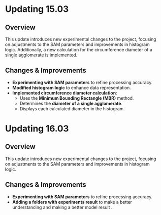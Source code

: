 # Updating 15.03

## Overview
This update introduces new experimental changes to the project, focusing on adjustments to the SAM parameters and improvements in histogram logic. Additionally, a new calculation for the circumference diameter of a single agglomerate is implemented.

## Changes & Improvements
- **Experimenting with SAM parameters** to refine processing accuracy.
- **Modified histogram logic** to enhance data representation.
- **Implemented circumference diameter calculation**:
  - Uses the **Minimum Bounding Rectangle (MBR)** method.
  - Determines the **diameter of a single agglomerate**.
  - Displays each calculated diameter in the histogram.

# Updating 16.03

## Overview
This update introduces new experimental changes to the project, focusing on adjustments to the SAM parameters and improvements in histogram logic.

## Changes & Improvements
- **Experimenting with SAM parameters** to refine processing accuracy.
- **Adding a folders with experiments result** to make a better understanding and making a better model result .

